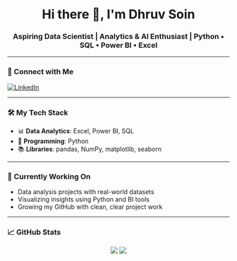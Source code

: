 <h1 align="center">Hi there 👋, I'm Dhruv Soin</h1>
<h3 align="center">Aspiring Data Scientist | Analytics & AI Enthusiast | Python • SQL • Power BI • Excel</h3>

---

### 🔗 Connect with Me

[![LinkedIn](https://img.shields.io/badge/LinkedIn-blue?style=for-the-badge&logo=linkedin&logoColor=white)](https://www.linkedin.com/in/dhruv-soin)

---

### 🛠️ My Tech Stack

- 📊 **Data Analytics**: Excel, Power BI, SQL  
- 🐍 **Programming**: Python  
- 📚 **Libraries**: pandas, NumPy, matplotlib, seaborn

---

### 💼 Currently Working On

- Data analysis projects with real-world datasets  
- Visualizing insights using Python and BI tools  
- Growing my GitHub with clean, clear project work

---

### 📈 GitHub Stats

<p align="center">
  <img src="https://github-readme-stats.vercel.app/api?username=dhruvsoin&show_icons=true&theme=tokyonight" />
  <img src="https://github-readme-streak-stats.herokuapp.com?user=dhruvsoin&theme=tokyonight" />
</p>
